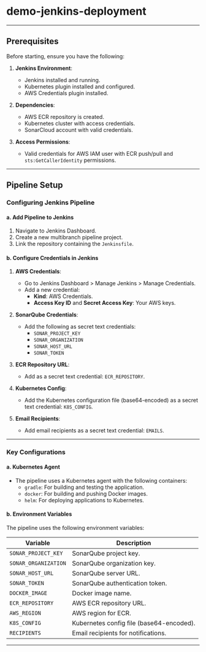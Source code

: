 # demo-jenkins-deployment

---

## Prerequisites

Before starting, ensure you have the following:

1. **Jenkins Environment**:

    - Jenkins installed and running.
    - Kubernetes plugin installed and configured.
    - AWS Credentials plugin installed.

2. **Dependencies**:

    - AWS ECR repository is created.
    - Kubernetes cluster with access credentials.
    - SonarCloud account with valid credentials.

3. **Access Permissions**:

    - Valid credentials  for AWS IAM user with ECR push/pull and `sts:GetCallerIdentity` permissions.

---

## Pipeline Setup

###  **Configuring Jenkins Pipeline**

#### a. Add Pipeline to Jenkins

1. Navigate to Jenkins Dashboard.
2. Create a new multibranch pipeline project.
3. Link the repository containing the `Jenkinsfile`.

#### b. Configure Credentials in Jenkins

1. **AWS Credentials**:

    - Go to Jenkins Dashboard > Manage Jenkins > Manage Credentials.
    - Add a new credential:
        - **Kind**: AWS Credentials.
        - **Access Key ID** and **Secret Access Key**: Your AWS keys.

2. **SonarQube Credentials**:

    - Add the following as secret text credentials:
        - `SONAR_PROJECT_KEY`
        - `SONAR_ORGANIZATION`
        - `SONAR_HOST_URL`
        - `SONAR_TOKEN`

3. **ECR Repository URL**:

    - Add as a secret text credential: `ECR_REPOSITORY`.

4. **Kubernetes Config**:

    - Add the Kubernetes configuration file (base64-encoded) as a secret text credential: `K8S_CONFIG`.

5. **Email Recipients**:

    - Add email recipients as a secret text credential: `EMAILS`.

---

### **Key Configurations**

#### a. Kubernetes Agent

- The pipeline uses a Kubernetes agent with the following containers:
    - `gradle`: For building and testing the application.
    - `docker`: For building and pushing Docker images.
    - `helm`: For deploying applications to Kubernetes.

#### b. Environment Variables

The pipeline uses the following environment variables:

| Variable             | Description                              |
| -------------------- | ---------------------------------------- |
| `SONAR_PROJECT_KEY`  | SonarQube project key.                   |
| `SONAR_ORGANIZATION` | SonarQube organization key.              |
| `SONAR_HOST_URL`     | SonarQube server URL.                    |
| `SONAR_TOKEN`        | SonarQube authentication token.          |
| `DOCKER_IMAGE`       | Docker image name.                       |
| `ECR_REPOSITORY`     | AWS ECR repository URL.                  |
| `AWS_REGION`         | AWS region for ECR.                      |
| `K8S_CONFIG`         | Kubernetes config file (base64-encoded). |
| `RECIPIENTS`         | Email recipients for notifications.      |

---
